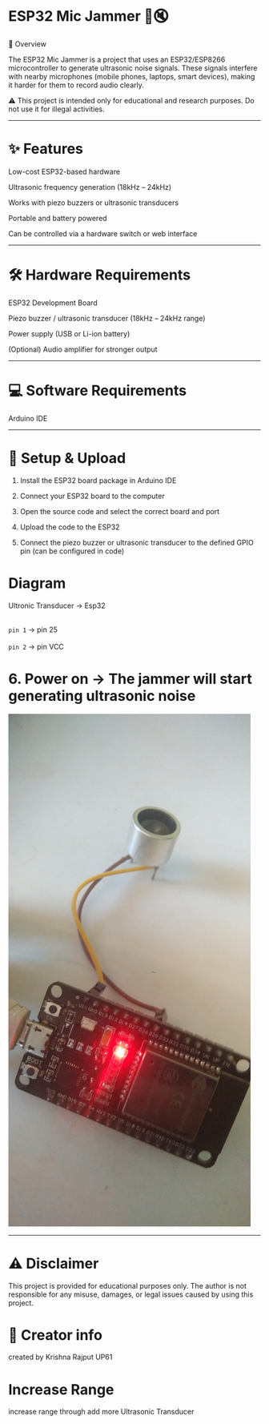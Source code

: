 # ESP32 Mic Jammer 🎤🔇

📌 Overview

The ESP32 Mic Jammer is a project that uses an ESP32/ESP8266 microcontroller to generate ultrasonic noise signals. These signals interfere with nearby microphones (mobile phones, laptops, smart devices), making it harder for them to record audio clearly.

⚠️ This project is intended only for educational and research purposes. Do not use it for illegal activities.


---

# ✨ Features

Low-cost ESP32-based hardware

Ultrasonic frequency generation (18kHz – 24kHz)

Works with piezo buzzers or ultrasonic transducers

Portable and battery powered

Can be controlled via a hardware switch or web interface



---

# 🛠️ Hardware Requirements

ESP32 Development Board

Piezo buzzer / ultrasonic transducer (18kHz – 24kHz range)

Power supply (USB or Li-ion battery)

(Optional) Audio amplifier for stronger output



---

# 💻 Software Requirements

Arduino IDE


---

# 🚀 Setup & Upload

1. Install the ESP32 board package in Arduino IDE

2. Connect your ESP32 board to the computer


3. Open the source code and select the correct board and port


4. Upload the code to the ESP32


5. Connect the piezo buzzer or ultrasonic transducer to the defined GPIO pin (can be configured in code)

# Diagram
Ultronic Transducer →  Esp32

 <br>  `pin 1`        →      pin 25 </br>
<br>   `pin 2`        →      pin VCC </br>
   
# 6. Power on → The jammer will start generating ultrasonic noise


<img src="https://raw.githubusercontent.com/esp32king/Esp32-Mic-Jammer/refs/heads/main/Files/17384736654022.jpg"></img>

---

# ⚠️ Disclaimer

This project is provided for educational purposes only. The author is not responsible for any misuse, damages, or legal issues caused by using this project.


# 👤 Creator info

  created by Krishna Rajput UP61

# Increase Range 

  increase range through add more Ultrasonic Transducer 
